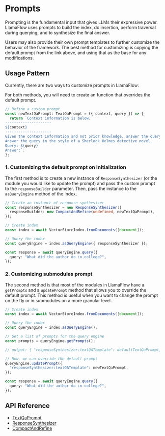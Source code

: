 # Prompts

Prompting is the fundamental input that gives LLMs their expressive power. LlamaFlow uses prompts to build the index, do insertion, perform traversal during querying, and to synthesize the final answer.

Users may also provide their own prompt templates to further customize the behavior of the framework. The best method for customizing is copying the default prompt from the link above, and using that as the base for any modifications.

## Usage Pattern

Currently, there are two ways to customize prompts in LlamaFlow:

For both methods, you will need to create an function that overrides the default prompt.

```ts
// Define a custom prompt
const newTextQaPrompt: TextQaPrompt = ({ context, query }) => {
  return `Context information is below.
---------------------
${context}
---------------------
Given the context information and not prior knowledge, answer the query.
Answer the query in the style of a Sherlock Holmes detective novel.
Query: ${query}
Answer:`;
};
```

### 1. Customizing the default prompt on initialization

The first method is to create a new instance of `ResponseSynthesizer` (or the module you would like to update the prompt) and pass the custom prompt to the `responseBuilder` parameter. Then, pass the instance to the `asQueryEngine` method of the index.

```ts
// Create an instance of response synthesizer
const responseSynthesizer = new ResponseSynthesizer({
  responseBuilder: new CompactAndRefine(undefined, newTextQaPrompt),
});

// Create index
const index = await VectorStoreIndex.fromDocuments([document]);

// Query the index
const queryEngine = index.asQueryEngine({ responseSynthesizer });

const response = await queryEngine.query({
  query: "What did the author do in college?",
});
```

### 2. Customizing submodules prompt

The second method is that most of the modules in LlamaFlow have a `getPrompts` and a `updatePrompt` method that allows you to override the default prompt. This method is useful when you want to change the prompt on the fly or in submodules on a more granular level.

```ts
// Create index
const index = await VectorStoreIndex.fromDocuments([document]);

// Query the index
const queryEngine = index.asQueryEngine();

// Get a list of prompts for the query engine
const prompts = queryEngine.getPrompts();

// output: { "responseSynthesizer:textQATemplate": defaultTextQaPrompt, "responseSynthesizer:refineTemplate": defaultRefineTemplatePrompt }

// Now, we can override the default prompt
queryEngine.updatePrompt({
  "responseSynthesizer:textQATemplate": newTextQaPrompt,
});

const response = await queryEngine.query({
  query: "What did the author do in college?",
});
```

## API Reference

- [TextQaPrompt](../../api/type-aliases/TextQaPrompt.md)
- [ResponseSynthesizer](../../api/classes/ResponseSynthesizer.md)
- [CompactAndRefine](../../api/classes/CompactAndRefine.md)
